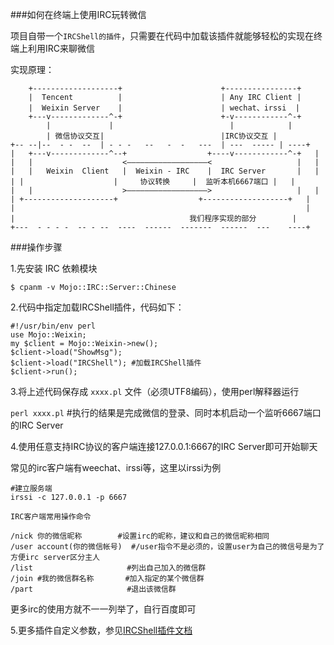 ###如何在终端上使用IRC玩转微信

项目自带一个`IRCShell的插件`，只需要在代码中加载该插件就能够轻松的实现在终端上利用IRC来聊微信

实现原理：

```
 	+-------------------+                      +----------------+  
 	|  Tencent          |                      | Any IRC Client |
 	|  Weixin Server    |                      | wechat、irssi  |
 	+---v-------------^-+                      +-v------------^-+     
    	|             |                          |            |
    	| 微信协议交互|                          |IRC协议交互 |
+-- --|--  - -  --  | - - -   --   -  -   ---  | ---  ----- | ----+
|	+---v-------------^--+                  +----v------------^-+   |   
|	|                    <——————————————————<                   |   |
|	|   Weixin  Client   |  Weixin - IRC    |  IRC Server       |   |
| |                    |     协议转换     |  监听本机6667端口 |   |
|	|                    >——————————————————>                   |   | 
| +--------------------+                  +-------------------+   |
|                                                                 |
|                                       我们程序实现的部分        | 
+---  - - - -  -- - --  ----  ------  -------  ------  ---	  ----+

```

###操作步骤

1.先安装 IRC 依赖模块

```$ cpanm -v Mojo::IRC::Server::Chinese```

2.代码中指定加载IRCShell插件，代码如下：

```
#!/usr/bin/env perl
use Mojo::Weixin;
my $client = Mojo::Weixin->new();
$client->load("ShowMsg");
$client->load("IRCShell"); #加载IRCShell插件
$client->run();
```
3.将上述代码保存成 `xxxx.pl` 文件（必须UTF8编码），使用perl解释器运行

```perl xxxx.pl```  #执行的结果是完成微信的登录、同时本机启动一个监听6667端口的IRC Server

4.使用任意支持IRC协议的客户端连接127.0.0.1:6667的IRC Server即可开始聊天

常见的irc客户端有weechat、irssi等，这里以irssi为例

```
#建立服务端
irssi -c 127.0.0.1 -p 6667

IRC客户端常用操作命令

/nick 你的微信昵称        #设置irc的昵称，建议和自己的微信昵称相同
/user account(你的微信帐号)  #/user指令不是必须的，设置user为自己的微信号是为了方便irc server区分主人
/list                     #列出自己加入的微信群
/join #我的微信群名称       #加入指定的某个微信群
/part                     #退出该微信群
```
更多irc的使用方就不一一列举了，自行百度即可

5.更多插件自定义参数，参见[IRCShell插件文档](https://metacpan.org/pod/distribution/Mojo-Weixin/doc/Weixin.pod#Mojo::Weixin::Plugin::IRCShell)
